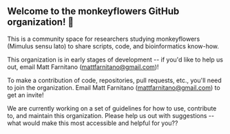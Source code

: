 ## Welcome to the monkeyflowers GitHub organization! 👋

<!--

🙋‍♀️ 
🌈 Contribution guidelines - how can the community get involved?
👩‍💻 Useful resources - where can the community find your docs? Is there anything else the community should know?
🍿 
🧙 helpful tips for [Markdown](https://docs.github.com/github/writing-on-github/getting-started-with-writing-and-formatting-on-github/basic-writing-and-formatting-syntax)
-->

This is a community space for researchers studying monkeyflowers (Mimulus sensu lato) to share scripts, code, and bioinformatics know-how.

This organization is in early stages of development -- if you'd like to help us out, email Matt Farnitano (mattfarnitano@gmail.com)!

To make a contribution of code, repositories, pull requests, etc., you'll need to join the organization. Email Matt Farnitano (mattfarnitano@gmail.com) to get an invite!

We are currently working on a set of guidelines for how to use, contribute to, and maintain this organization. Please help us out with suggestions -- what would make this most accessible and helpful for you??
